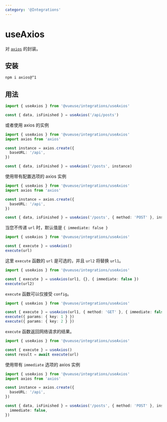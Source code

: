 ```yaml
---
category: '@Integrations'
---
```


# useAxios

对 [`axios`](https://github.com/axios/axios) 的封装。

## 安装

```bash
npm i axios@^1
```

## 用法

```ts
import { useAxios } from '@vueuse/integrations/useAxios'

const { data, isFinished } = useAxios('/api/posts')
```

或者使用 axios 的实例

```ts
import { useAxios } from '@vueuse/integrations/useAxios'
import axios from 'axios'

const instance = axios.create({
  baseURL: '/api',
})

const { data, isFinished } = useAxios('/posts', instance)
```

使用带有配置选项的 axios 实例

```ts
import { useAxios } from '@vueuse/integrations/useAxios'
import axios from 'axios'

const instance = axios.create({
  baseURL: '/api',
})

const { data, isFinished } = useAxios('/posts', { method: 'POST' }, instance)
```

当您不传递 `url` 时，默认值是 `{ immediate: false }`

```ts
import { useAxios } from '@vueuse/integrations/useAxios'

const { execute } = useAxios()
execute(url)
```

这里 `execute` 函数的 `url` 是可选的，并且 `url2` 将替换 `url1`。

```ts
import { useAxios } from '@vueuse/integrations/useAxios'

const { execute } = useAxios(url1, {}, { immediate: false })
execute(url2)
```

`execute` 函数可以仅接受 `config`。

```ts
import { useAxios } from '@vueuse/integrations/useAxios'

const { execute } = useAxios(url1, { method: 'GET' }, { immediate: false })
execute({ params: { key: 1 } })
execute({ params: { key: 2 } })
```

`execute` 函数返回网络请求的结果。

```ts
import { useAxios } from '@vueuse/integrations/useAxios'

const { execute } = useAxios()
const result = await execute(url)
```

使用带有 `immediate` 选项的 axios 实例

```ts
import { useAxios } from '@vueuse/integrations/useAxios'
import axios from 'axios'

const instance = axios.create({
  baseURL: '/api',
})

const { data, isFinished } = useAxios('/posts', { method: 'POST' }, instance, {
  immediate: false,
})
```
